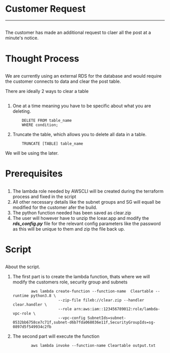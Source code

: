 <!--Headings -->
# Customer Request
<!-- horizonal rule -->
___
<!-- body -->
##
The customer has made an additional request to claer all the post at a minute's notice.

<!--Headings -->
# Thought Process
<!-- body -->
##
We are currently using an external RDS for the database and would require the customer connects to data and clear the post table.

There are ideally 2 ways to clear a table 
<!-- body -->
##
<!--OL -->
1. One at a time meaning you have to be specific about what you are deleting.
    ```
        DELETE FROM table_name
        WHERE condition;
    ```

1. Truncate the table, which allows you to delete all data in a table.
    ```
        TRUNCATE [TABLE] table_name
    ```
We will be using the later.

<!--Headings -->
# Prerequisites
<!-- body -->
##

<!--OL -->
1. The lambda role needed by AWSCLI will be created during the terraform process and fixed in the script
1. All other necessary details like the subnet groups and SG will equall be modified for the customer afer the build.
1. The python function needed has been saved as clear.zip
1. The user will however have to unzip the lcear.app and  modify the ***rds_config.py*** file for the relevant config parameters like the password as this will be unique to them and zip the file back up.

<!--Headings -->
# Script
<!-- body -->
## 
About the script.
<!--OL -->
1. The first part is to create the lambda function, thats where we will modify the customers role, security group and subnets
    <!-- Github Markdown--->

    <!--Code Block-->

    ```aws cli
            aws lambda create-function --function-name  Cleartable --runtime python3.8 \
                        --zip-file fileb://clear.zip --handler clear.handler \
                        --role arn:aws:iam::123456789012:role/lambda-vpc-role \
                        --vpc-config SubnetIds=subnet-0532bb6758ce7c71f,subnet-d6b7fda068036e11f,SecurityGroupIds=sg-0897d5f549934c2fb
    ```
1. The second part will execute  the function
    <!-- Github Markdown--->

    <!--Code Block-->

    ```aws cli
            aws lambda invoke --function-name Cleartable output.txt
    ```
